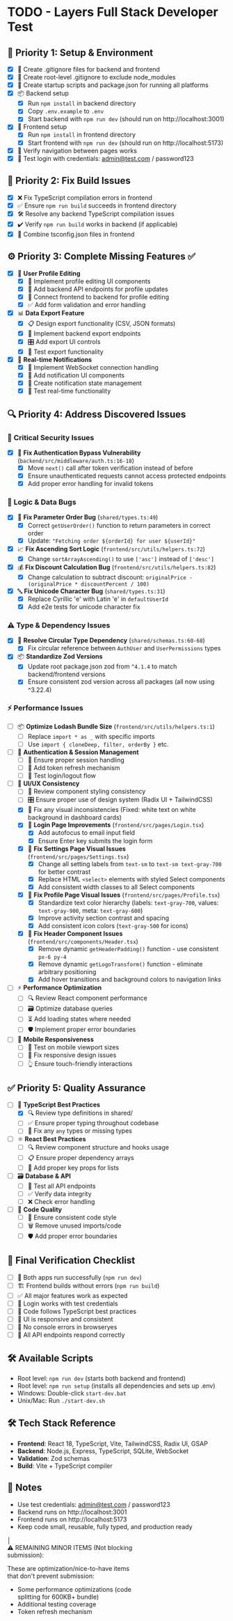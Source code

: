 # TODO - Layers Full Stack Developer Test

## 🚀 **Priority 1: Setup & Environment**
- [x] 📁 Create .gitignore files for backend and frontend  
- [x] 📁 Create root-level .gitignore to exclude node_modules
- [x] 🚀 Create startup scripts and package.json for running all platforms
- [x] 📦 Backend setup
  - [x] Run `npm install` in backend directory
  - [x] Copy `.env.example` to `.env`
  - [x] Start backend with `npm run dev` (should run on http://localhost:3001)
- [x] 🎨 Frontend setup  
  - [x] Run `npm install` in frontend directory
  - [x] Start frontend with `npm run dev` (should run on http://localhost:5173)
- [x] 🔗 Verify navigation between pages works
- [x] 🔐 Test login with credentials: admin@test.com / password123

## 🔧 **Priority 2: Fix Build Issues**
- [x] ❌ Fix TypeScript compilation errors in frontend
- [x] ✅ Ensure `npm run build` succeeds in frontend directory
- [x] 🛠️ Resolve any backend TypeScript compilation issues
- [x] ✔️ Verify `npm run build` works in backend (if applicable)
- [x] 🔧 Combine tsconfig.json files in frontend

## ⚙️ **Priority 3: Complete Missing Features** ✅
- [x] 👤 **User Profile Editing**
  - [x] 🎨 Implement profile editing UI components
  - [x] 🔗 Add backend API endpoints for profile updates
  - [x] 🔌 Connect frontend to backend for profile editing
  - [x] ✅ Add form validation and error handling
- [x] 📊 **Data Export Feature**
  - [x] 📋 Design export functionality (CSV, JSON formats)
  - [x] 🔗 Implement backend export endpoints
  - [x] 🎛️ Add export UI controls
  - [x] 🧪 Test export functionality
- [x] 🔔 **Real-time Notifications**
  - [x] 🔌 Implement WebSocket connection handling
  - [x] 🎨 Add notification UI components
  - [x] 📱 Create notification state management
  - [x] 🧪 Test real-time functionality

## 🔍 **Priority 4: Address Discovered Issues**

### 🚨 **Critical Security Issues**
- [x] 🚨 **Fix Authentication Bypass Vulnerability** (`backend/src/middleware/auth.ts:16-18`)
  - [x] Move `next()` call after token verification instead of before
  - [x] Ensure unauthenticated requests cannot access protected endpoints
  - [x] Add proper error handling for invalid tokens

### 🐛 **Logic & Data Bugs**
- [x] 🔄 **Fix Parameter Order Bug** (`shared/types.ts:49`)
  - [x] Correct `getUserOrder()` function to return parameters in correct order
  - [x] Update: `"Fetching order ${orderId} for user ${userId}"`
- [x] 📈 **Fix Ascending Sort Logic** (`frontend/src/utils/helpers.ts:72`)
  - [x] Change `sortArrayAscending()` to use `['asc']` instead of `['desc']`
- [x] 💰 **Fix Discount Calculation Bug** (`frontend/src/utils/helpers.ts:82`)
  - [x] Change calculation to subtract discount: `originalPrice - (originalPrice * discountPercent / 100)`
- [x] 🔤 **Fix Unicode Character Bug** (`shared/types.ts:31`)
  - [x] Replace Cyrillic 'е' with Latin 'e' in `defaultUsеrId`
  - [x] Add e2e tests for unicode character fix

### ⚠️ **Type & Dependency Issues**
- [x] 🔄 **Resolve Circular Type Dependency** (`shared/schemas.ts:60-68`)
  - [x] Fix circular reference between `AuthUser` and `UserPermissions` types
- [x] 📦 **Standardize Zod Versions**
  - [x] Update root package.json zod from `^4.1.4` to match backend/frontend versions
  - [x] Ensure consistent zod version across all packages (all now using ^3.22.4)

### ⚡ **Performance Issues**
- [ ] 📦 **Optimize Lodash Bundle Size** (`frontend/src/utils/helpers.ts:1`)
  - [ ] Replace `import * as _` with specific imports
  - [ ] Use `import { cloneDeep, filter, orderBy }` etc.

- [ ] 🔐 **Authentication & Session Management**
  - [ ] 📱 Ensure proper session handling
  - [ ] 🔄 Add token refresh mechanism
  - [ ] 🧪 Test login/logout flow
- [ ] 🎨 **UI/UX Consistency**
  - [ ] 👀 Review component styling consistency
  - [ ] 🎛️ Ensure proper use of design system (Radix UI + TailwindCSS)
  - [x] 🔧 Fix any visual inconsistencies (Fixed: white text on white background in dashboard cards)
  - [x] 🔐 **Login Page Improvements** (`frontend/src/pages/Login.tsx`)
    - [x] Add autofocus to email input field
    - [x] Ensure Enter key submits the login form
  - [x] 🎨 **Fix Settings Page Visual Issues** (`frontend/src/pages/Settings.tsx`)
    - [x] Change all setting labels from `text-sm` to `text-sm text-gray-700` for better contrast
    - [x] Replace HTML `<select>` elements with styled Select components
    - [x] Add consistent width classes to all Select components
  - [x] 👤 **Fix Profile Page Visual Issues** (`frontend/src/pages/Profile.tsx`)
    - [x] Standardize text color hierarchy (labels: `text-gray-700`, values: `text-gray-900`, meta: `text-gray-600`)
    - [x] Improve activity section contrast and spacing
    - [x] Add consistent icon colors (`text-gray-500` for icons)
  - [x] 🧩 **Fix Header Component Issues** (`frontend/src/components/Header.tsx`)
    - [x] Remove dynamic `getHeaderPadding()` function - use consistent `px-6 py-4`
    - [x] Remove dynamic `getLogoTransform()` function - eliminate arbitrary positioning
    - [x] Add hover transitions and background colors to navigation links
- [ ] ⚡ **Performance Optimization**
  - [ ] 🔍 Review React component performance
  - [ ] 🗃️ Optimize database queries
  - [ ] ⏳ Add loading states where needed
  - [ ] 🛡️ Implement proper error boundaries
- [ ] 📱 **Mobile Responsiveness**
  - [ ] 📏 Test on mobile viewport sizes
  - [ ] 🔧 Fix responsive design issues
  - [ ] 👆 Ensure touch-friendly interactions

## ✅ **Priority 5: Quality Assurance**
- [ ] 📝 **TypeScript Best Practices**
  - [x] 🔍 Review type definitions in shared/
  - [ ] ✅ Ensure proper typing throughout codebase
  - [ ] 🚫 Fix any `any` types or missing types
- [ ] ⚛️ **React Best Practices**  
  - [ ] 🔍 Review component structure and hooks usage
  - [ ] 📋 Ensure proper dependency arrays
  - [ ] 🔑 Add proper key props for lists
- [ ] 🗃️ **Database & API**
  - [ ] 🧪 Test all API endpoints
  - [ ] ✅ Verify data integrity
  - [ ] ❌ Check error handling
- [ ] 🧹 **Code Quality**
  - [ ] 📏 Ensure consistent code style
  - [ ] 🗑️ Remove unused imports/code
  - [ ] 🛡️ Add proper error boundaries

## 🎯 **Final Verification Checklist**
- [ ] 🚀 Both apps run successfully (`npm run dev`)
- [ ] 🏗️ Frontend builds without errors (`npm run build`)  
- [ ] ✅ All major features work as expected
- [ ] 🔐 Login works with test credentials
- [ ] 📝 Code follows TypeScript best practices
- [ ] 📱 UI is responsive and consistent
- [ ] 🚫 No console errors in browseryes
- [ ] 🔗 All API endpoints respond correctly

## 🛠️ **Available Scripts**
- Root level: `npm run dev` (starts both backend and frontend)
- Root level: `npm run setup` (installs all dependencies and sets up .env)
- Windows: Double-click `start-dev.bat`
- Unix/Mac: Run `./start-dev.sh`

## 🛠️ **Tech Stack Reference**
- **Frontend**: React 18, TypeScript, Vite, TailwindCSS, Radix UI, GSAP
- **Backend**: Node.js, Express, TypeScript, SQLite, WebSocket
- **Validation**: Zod schemas
- **Build**: Vite + TypeScript compiler

## 📝 **Notes**
- Use test credentials: admin@test.com / password123
- Backend runs on http://localhost:3001
- Frontend runs on http://localhost:5173
- Keep code small, reusable, fully typed, and production ready

│                                              
 ⚠️ REMAINING MINOR ITEMS (Not blocking       
 submission):                                 
                                              
 These are optimization/nice-to-have items    
 that don't prevent submission:               
 - Some performance optimizations (code       
 splitting for 600KB+ bundle)                 
 - Additional testing coverage                
 - Token refresh mechanism     